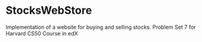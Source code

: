 # StocksWebStore
Implementation of a website for buying and selling stocks. Problem Set 7 for Harvard CS50 Course in edX
